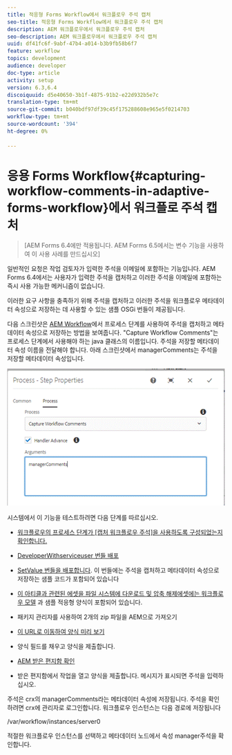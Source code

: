 ```yaml
---
title: 적응형 Forms Workflow에서 워크플로우 주석 캡처
seo-title: 적응형 Forms Workflow에서 워크플로우 주석 캡처
description: AEM 워크플로우에서 워크플로우 주석 캡처
seo-description: AEM 워크플로우에서 워크플로우 주석 캡처
uuid: df41fc6f-9abf-47b4-a014-b3b9fb58b6f7
feature: workflow
topics: development
audience: developer
doc-type: article
activity: setup
version: 6.3,6.4
discoiquuid: d5e40650-3b1f-4875-91b2-e22d932b5e7c
translation-type: tm+mt
source-git-commit: b040bdf97df39c45f175288608e965e5f0214703
workflow-type: tm+mt
source-wordcount: '394'
ht-degree: 0%

---
```



# 응용 Forms Workflow{#capturing-workflow-comments-in-adaptive-forms-workflow}에서 워크플로 주석 캡처

>[AEM Forms 6.4에만 적용됩니다. AEM Forms 6.5에서는 변수 기능을 사용하여 이 사용 사례를 만드십시오]

일반적인 요청은 작업 검토자가 입력한 주석을 이메일에 포함하는 기능입니다. AEM Forms 6.4에서는 사용자가 입력한 주석을 캡처하고 이러한 주석을 이메일에 포함하는 즉시 사용 가능한 메커니즘이 없습니다.

이러한 요구 사항을 충족하기 위해 주석을 캡처하고 이러한 주석을 워크플로우 메타데이터 속성으로 저장하는 데 사용할 수 있는 샘플 OSGi 번들이 제공됩니다.

다음 스크린샷은 [AEM Workflow](http://localhost:4502/editor.html/conf/global/settings/workflow/models/CaptureComments.html)에서 프로세스 단계를 사용하여 주석을 캡처하고 메타데이터 속성으로 저장하는 방법을 보여줍니다. &quot;Capture Workflow Comments&quot;는 프로세스 단계에서 사용해야 하는 java 클래스의 이름입니다. 주석을 저장할 메타데이터 속성 이름을 전달해야 합니다. 아래 스크린샷에서 managerComments는 주석을 저장할 메타데이터 속성입니다.

![워크플로 주석1](assets/workflowcomments1.gif)

시스템에서 이 기능을 테스트하려면 다음 단계를 따르십시오.
* [워크플로우의 프로세스 단계가 [캡처 워크플로우 주석]을 사용하도록 구성되었는지 확인합니다.](http://localhost:4502/editor.html/conf/global/settings/workflow/models/CaptureComments.html)

* [DeveloperWithserviceuser 번들 배포](/help/forms/assets/common-osgi-bundles/DevelopingWithServiceUser.jar)

* [SetValue 번들을 배포합니다](/help/forms/assets/common-osgi-bundles/SetValueApp.core-1.0-SNAPSHOT.jar). 이 번들에는 주석을 캡처하고 메타데이터 속성으로 저장하는 샘플 코드가 포함되어 있습니다

* [이 아티클과 관련된 에셋을 파일 시스템에 다운로드 및 압축 해제에셋에는 워크플로우 모델](assets/capturecomments.zip) 과 샘플 적응형 양식이 포함되어 있습니다.

* 패키지 관리자를 사용하여 2개의 zip 파일을 AEM으로 가져오기

* [이 URL로 이동하여 양식 미리 보기](http://localhost:4502/content/dam/formsanddocuments/capturecomments/jcr:content?wcmmode=disabled)

* 양식 필드를 채우고 양식을 제출합니다.

* [AEM 받은 편지함 확인](http://localhost:4502/aem/inbox)

* 받은 편지함에서 작업을 열고 양식을 제출합니다. 메시지가 표시되면 주석을 입력하십시오.

주석은 crx의 managerComments라는 메타데이터 속성에 저장됩니다. 주석을 확인하려면 crx에 관리자로 로그인합니다. 워크플로우 인스턴스는 다음 경로에 저장됩니다

/var/workflow/instances/server0

적절한 워크플로우 인스턴스를 선택하고 메타데이터 노드에서 속성 manager주석을 확인합니다.

